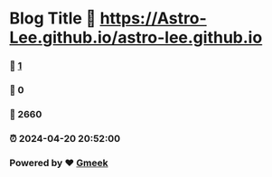 # Blog Title :link: https://Astro-Lee.github.io/astro-lee.github.io 
### :page_facing_up: [1](https://Astro-Lee.github.io/astro-lee.github.io/tag.html) 
### :speech_balloon: 0 
### :hibiscus: 2660 
### :alarm_clock: 2024-04-20 20:52:00 
### Powered by :heart: [Gmeek](https://github.com/Meekdai/Gmeek)
